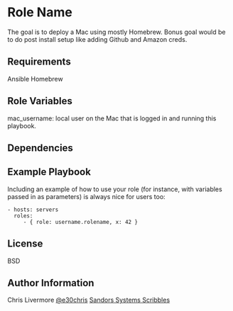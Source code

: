 Role Name
=========

The goal is to deploy a Mac using mostly Homebrew.  Bonus goal would be to do post install setup like adding Github and Amazon creds.

Requirements
------------

Ansible
Homebrew

Role Variables
--------------

mac_username: local user on the Mac that is logged in and running this playbook.


Dependencies
------------



Example Playbook
----------------

Including an example of how to use your role (for instance, with variables passed in as parameters) is always nice for users too:

    - hosts: servers
      roles:
         - { role: username.rolename, x: 42 }

License
-------

BSD

Author Information
------------------

Chris Livermore
[@e30chris](https://twitter.com/e30chris)
[Sandors Systems Scribbles](http://sandorsscribbl.es/)
